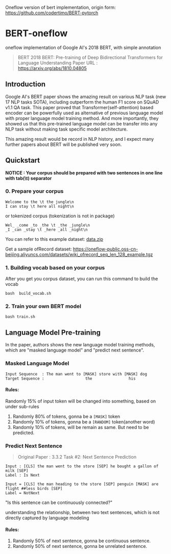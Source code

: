 Oneflow version of bert implementation, origin form: https://github.com/codertimo/BERT-pytorch

# BERT-oneflow

oneflow implementation of Google AI's 2018 BERT, with simple annotation

> BERT 2018 BERT: Pre-training of Deep Bidirectional Transformers for Language Understanding
> Paper URL : https://arxiv.org/abs/1810.04805

## Introduction

Google AI's BERT paper shows the amazing result on various NLP task (new 17 NLP tasks SOTA), 
including outperform the human F1 score on SQuAD v1.1 QA task. 
This paper proved that Transformer(self-attention) based encoder can be powerfully used as 
alternative of previous language model with proper language model training method. 
And more importantly, they showed us that this pre-trained language model can be transfer 
into any NLP task without making task specific model architecture.

This amazing result would be record in NLP history, 
and I expect many further papers about BERT will be published very soon.


## Quickstart

**NOTICE : Your corpus should be prepared with two sentences in one line with tab(\t) separator**

### 0. Prepare your corpus

```
Welcome to the \t the jungle\n
I can stay \t here all night\n
```

or tokenized corpus (tokenization is not in package)
```
Wel_ _come _to _the \t _the _jungle\n
_I _can _stay \t _here _all _night\n
```

You can refer to this example dataset: [data.zip](https://oneflow-public.oss-cn-beijing.aliyuncs.com/datasets/BERT-pytorch/sampledataset/data.zip)

Get a sample ofRecord dataset: https://oneflow-public.oss-cn-beijing.aliyuncs.com/datasets/wiki_ofrecord_seq_len_128_example.tgz 

### 1. Building vocab based on your corpus

After you get you corpus dataset, you can run this command to build the vocab

```shell
bash  build_vocab.sh
```

### 2. Train your own BERT model

```shell
bash train.sh
```

## Language Model Pre-training

In the paper, authors shows the new language model training methods, 
which are "masked language model" and "predict next sentence".

### Masked Language Model 

```
Input Sequence  : The man went to [MASK] store with [MASK] dog
Target Sequence :                  the                his
```

#### Rules:
Randomly 15% of input token will be changed into something, based on under sub-rules

1. Randomly 80% of tokens, gonna be a `[MASK]` token
2. Randomly 10% of tokens, gonna be a `[RANDOM]` token(another word)
3. Randomly 10% of tokens, will be remain as same. But need to be predicted.

### Predict Next Sentence

> Original Paper : 3.3.2 Task #2: Next Sentence Prediction

```
Input : [CLS] the man went to the store [SEP] he bought a gallon of milk [SEP]
Label : Is Next

Input = [CLS] the man heading to the store [SEP] penguin [MASK] are flight ##less birds [SEP]
Label = NotNext
```

"Is this sentence can be continuously connected?"

 understanding the relationship, between two text sentences, which is
not directly captured by language modeling

#### Rules:

1. Randomly 50% of next sentence, gonna be continuous sentence.
2. Randomly 50% of next sentence, gonna be unrelated sentence.

